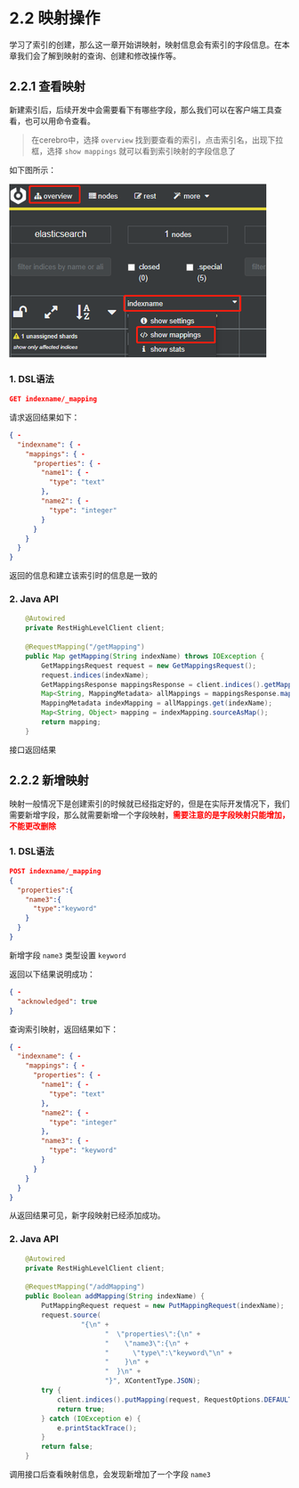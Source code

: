# 2.2 映射操作
学习了索引的创建，那么这一章开始讲映射，映射信息会有索引的字段信息。在本章我们会了解到映射的查询、创建和修改操作等。

## 2.2.1 查看映射

新建索引后，后续开发中会需要看下有哪些字段，那么我们可以在客户端工具查看，也可以用命令查看。
> 在cerebro中，选择 `overview` 找到要查看的索引，点击索引名，出现下拉框，选择 `show mappings` 就可以看到索引映射的字段信息了

如下图所示：

![图2-5](../imgs/2-5.png)

### 1. DSL语法
```json
GET indexname/_mapping
```
请求返回结果如下：
```json
{ - 
  "indexname": { - 
    "mappings": { - 
      "properties": { - 
        "name1": { - 
          "type": "text"
        },
        "name2": { - 
          "type": "integer"
        }
      }
    }
  }
}
```
返回的信息和建立该索引时的信息是一致的

### 2. Java API
```java
    @Autowired
    private RestHighLevelClient client;

    @RequestMapping("/getMapping")
    public Map getMapping(String indexName) throws IOException {
        GetMappingsRequest request = new GetMappingsRequest();
        request.indices(indexName);
        GetMappingsResponse mappingsResponse = client.indices().getMapping(request, RequestOptions.DEFAULT);
        Map<String, MappingMetadata> allMappings = mappingsResponse.mappings();
        MappingMetadata indexMapping = allMappings.get(indexName);
        Map<String, Object> mapping = indexMapping.sourceAsMap();
        return mapping;
    }
```
接口返回结果

## 2.2.2 新增映射
映射一般情况下是创建索引的时候就已经指定好的，但是在实际开发情况下，我们需要新增字段，那么就需要新增一个字段映射，<font color='red'>**需要注意的是字段映射只能增加，不能更改删除**</font>
### 1. DSL语法
```json
POST indexname/_mapping
{
  "properties":{
    "name3":{
      "type":"keyword"
    }
  }
}
```
新增字段 `name3` 类型设置 `keyword`

返回以下结果说明成功：
```json
{ - 
  "acknowledged": true
}
```
查询索引映射，返回结果如下：
```json
{ - 
  "indexname": { - 
    "mappings": { - 
      "properties": { - 
        "name1": { - 
          "type": "text"
        },
        "name2": { - 
          "type": "integer"
        },
        "name3": { - 
          "type": "keyword"
        }
      }
    }
  }
}
```
从返回结果可见，新字段映射已经添加成功。

### 2. Java API
```java
    @Autowired
    private RestHighLevelClient client;

    @RequestMapping("/addMapping")
    public Boolean addMapping(String indexName) {
        PutMappingRequest request = new PutMappingRequest(indexName);
        request.source(
                  "{\n" +
                        "  \"properties\":{\n" +
                        "    \"name3\":{\n" +
                        "      \"type\":\"keyword\"\n" +
                        "    }\n" +
                        "  }\n" +
                        "}", XContentType.JSON);
        try {
            client.indices().putMapping(request, RequestOptions.DEFAULT);
            return true;
        } catch (IOException e) {
            e.printStackTrace();
        }
        return false;
    }
```
调用接口后查看映射信息，会发现新增加了一个字段 `name3`